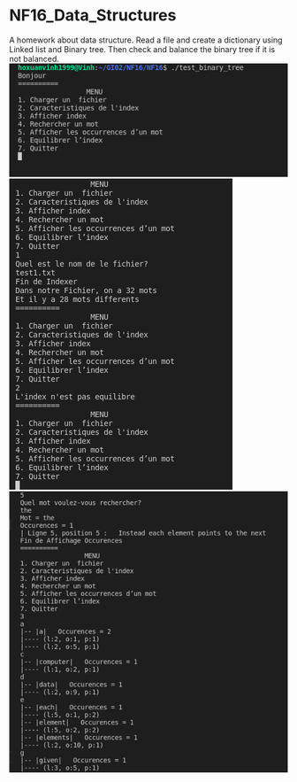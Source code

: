 # NF16_Data_Structures

A homework about data structure. Read a file and create a dictionary using Linked list and Binary tree. Then check and balance the binary tree if it is not balanced.  
![alt text](images/1.png)
![alt text](images/2.png)
![alt text](images/3.png)

